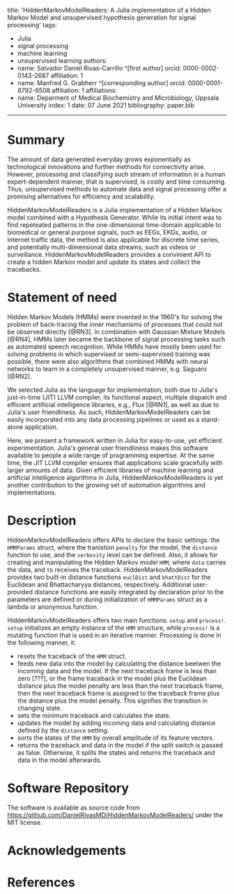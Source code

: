 title: 'HiddenMarkovModelReaders: A Julia implementation of a Hidden Markov Model and unsupervised hypothesis generation for signal processing'
tags:

- Julia
- signal processing
- machine learning
- unsupervised learning
  authors:
- name: Salvador Daniel Rivas-Carrillo ^[first author]
  orcid: 0000-0002-0143-2687
  affiliation: 1
- name: Manfred G. Grabherr ^[corresponding author]
  orcid: 0000-0001-8792-6508
  affiliation: 1
  affiliations:
- name: Deparment of Medical Biochemistry and Microbiology, Uppsala University
  index: 1
  date: 07 June 2021
  bibliography: paper.bib

---

# Summary

The amount of data generated everyday grows exponentially as technological innovations and further methods for connectivity arise. However, processing and classifying such stream of information in a human expert-dependent manner, that is supervised, is costly and time consuming. Thus, unsupervised methods to automate data and signal processing offer a promising alternatives for efficiency and scalability.

HiddenMarkovModelReaders is a Julia implementation of a Hidden Markov model combined with a Hypothesis Generator. While its initial intent was to find repeteated patterns in the one-dimensional time-domain applicable to biomedical or general purpose signals, such as EEGs, EKGs, audio, or Internet traffic data, the method is also applicable for discrete time series, and potentially multi-dimensional data streams, such as videos or surveillance. HiddenMarkovModelReaders provides a convinient API to create a hidden Markov model and update its states and collect the tracebacks.

# Statement of need

Hidden Markov Models (HMMs) were invented in the 1960's for solving the problem of back-tracing the inner mechanisms of processes that could not be observed directly [@RN3]. In combination with Gaussian Mixture Models [@RN4], HMMs later became the backbone of signal processing tasks such as automated speech recognition. While HMMs have mostly been used for solving problems in which supervised or semi-supervised training was possible, there were also algorithms that combined HMMs with neural networks to learn in a completely unsupervised manner, e.g. Saguaro [@RN2].

We selected Julia as the language for implementation, both due to Julia's just-in-time (JIT) LLVM compiler, its functional aspect, multiple dispatch and efficient artificial intelligence libraries, e.g., Flux [@RN1], as well as due to Julia's user friendliness. As such, HiddenMarkovModelReaders can be easily incorporated into any data processing pipelines or used as a stand-alone application.

Here, we present a framework written in Julia for easy-to-use, yet efficient experimentation. Julia's general user friendliness makes this software available to people a wide range of programming expertise. At the same time, the JIT LLVM compiler ensures that applications scale gracefully with larger amounts of data. Given efficient libraries of machine learning and artificial intelligence algorithms in Julia, HiddenMarkovModelReaders is yet another contribution to the growing set of automation algorithms and implementations.

# Description

HiddenMarkovModelReaders offers APIs to declare the basic settings: the `HMMParams` struct, where the tranistion `penalty` for the model, the `distance` function to use, and the `verbosity` level can be defined. Also, it allows for creating and manipulating the Hidden Markov model `HMM`, where `data` carries the data, and `tb` receives the traceback. HiddenMarkovModelReaders provides two built-in distance functions `euclDist` and `bhattDist` for the Euclidean and Bhattacharyya distances, respectively. Additional user-provided distance functions are easily integrated by declaration prior to the parameters are defined or during initialization of `HMMParams` struct as a lambda or anonymous function.

HiddenMarkovModelReaders offers two main functions: `setup` and `process!`. `setup` initializes an empty instance of the `HMM` structure, while `process!` is a mutating function that is used in an iterative manner. Processing is done in the following manner, it:

- resets the traceback of the `HMM` struct.
- feeds new data into the model by calculating the distance beetwen the incoming data and the model. If the next traceback frame is less than zero [???], or the frame traceback in the model plus the Euclidean distance plus the model penalty are less than the next traceback frame, then the next traceback frame is assigned to the traceback frame plus the distance plus the model penalty. This signifies the transition in changing state.
- sets the minimum traceback and calculates the state.
- updates the model by adding incoming data and calculating distance defined by the `distance` setting.
- sorts the states of the `HMM` by overall amplitude of its feature vectors.
- returns the traceback and data in the model if the split switch is passed as false. Otherwise, it splits the states and returns the traceback and data in the model afterwards.

# Software Repository

The software is available as source code from https://github.com/DanielRivasMD/HiddenMarkovModelReaders/ under the MIT license.

# Acknowledgements

<!-- TODO: acknowledge not author contributors -->

# References
